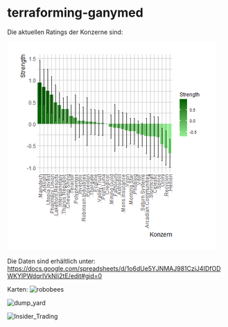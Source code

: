 # terraforming-ganymed


Die aktuellen Ratings der Konzerne sind:



![Aktuelle Konzernratings:](ratings_konzern_cred.png?raw=true "Title")


Die Daten sind erhältlich unter:
https://docs.google.com/spreadsheets/d/1o6dUe5YJNMAJ981CziJ4IDfODWKYlPWdqrIVkNIi2tE/edit#gid=0


Karten:
![robobees](../master/cards/robobees.png)

![dump_yard](../master/cards/dump_yard.png)

![Insider_Trading](../master/cards/Insider_Trading.png)
